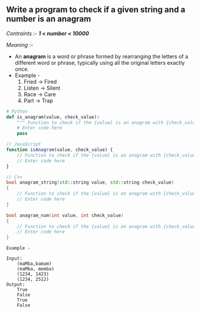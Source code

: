 ## Write a program to check if a given string and a number is an anagram
_Contraints_ :-
**_1 < number < 10000_**

_Meaning_ :-
- An **anagram** is a word or phrase formed by rearranging the letters of a different word or phrase, typically using all the original letters exactly once.
- Example - 
	1. Fried -> Fired
	2. Listen -> Silent
	3. Race -> Care
	4. Part -> Trap
```python
# Python
def is_anagram(value, check_value):
	""" Function to check if the {value} is an anagram with {check_value} """
	# Enter code here
	pass
```

```js
// JavaScript
function isAnagram(value, check_value) {
	// Function to check if the {value} is an anagram with {check_value}
	// Enter code here
}
```

```cpp
// C++
bool anagram_string(std::string value, std::string check_value) 
{
	// Function to check if the {value} is an anagram with {check_value}
	// Enter code here
}

bool anagram_num(int value, int check_value) 
{
	// Function to check if the {value} is an anagram with {check_value}
	// Enter code here
}
```

```
Example -

Input:
	(maMba,bamam)
	(maMba, memba)
	(1234, 1423)
	(1234, 2512)
Output:
	True
	False
	True
	False
```
